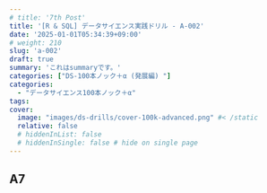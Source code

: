 ```yaml
---
# title: '7th Post'
title: '[R & SQL] データサイエンス実践ドリル - A-002'
date: '2025-01-01T05:34:39+09:00'
# weight: 210
slug: 'a-002'
draft: true
summary: 'これはsummaryです。'
categories: ["DS-100本ノック＋α (発展編) "]
categories: 
  - "データサイエンス100本ノック＋α"
tags: 
cover:
  image: "images/ds-drills/cover-100k-advanced.png" #< /static
  relative: false
  # hiddenInList: false
  # hiddenInSingle: false # hide on single page
---
```


## A7

